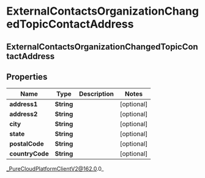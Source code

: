 # ExternalContactsOrganizationChangedTopicContactAddress

## ExternalContactsOrganizationChangedTopicContactAddress

## Properties

|Name | Type | Description | Notes|
|------------ | ------------- | ------------- | -------------|
| **address1** | **String** |  | [optional] |
| **address2** | **String** |  | [optional] |
| **city** | **String** |  | [optional] |
| **state** | **String** |  | [optional] |
| **postalCode** | **String** |  | [optional] |
| **countryCode** | **String** |  | [optional] |



_PureCloudPlatformClientV2@162.0.0_
